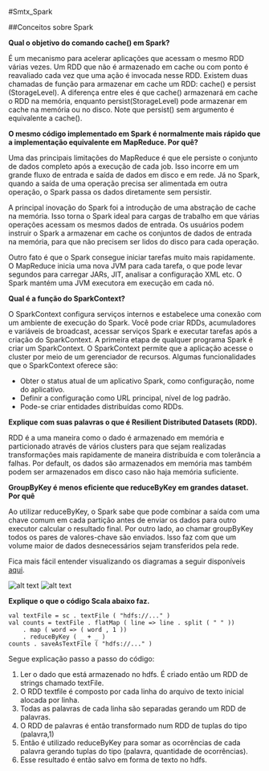 #Smtx_Spark

##Conceitos sobre Spark

**Qual o objetivo do comando cache() em Spark?**

É um mecanismo para acelerar aplicações que acessam o mesmo RDD várias vezes. Um RDD que não é armazenado em cache ou com ponto é reavaliado cada vez que uma ação é invocada nesse RDD. Existem duas chamadas de função para armazenar em cache um RDD: cache() e persist (StorageLevel). A diferença entre eles é que cache() armazenará em cache o RDD na memória, enquanto persist(StorageLevel) pode armazenar em cache na memória ou no disco. Note que persist() sem argumento é equivalente a cache().


**O mesmo código implementado em Spark é normalmente mais rápido que a implementação equivalente em MapReduce. Por quê?**

Uma das principais limitações do MapReduce é que ele persiste o conjunto de dados completo após a execução de cada job. Isso incorre em um grande fluxo de entrada e saída de dados em disco e em rede. Já no Spark, quando a saída de uma operação precisa ser alimentada em outra operação, o Spark passa os dados diretamente sem persistir.

A principal inovação do Spark foi a introdução de uma abstração de cache na memória. Isso torna o Spark ideal para cargas de trabalho em que várias operações acessam os mesmos dados de entrada. Os usuários podem instruir o Spark a armazenar em cache os conjuntos de dados de entrada na memória, para que não precisem ser lidos do disco para cada operação.

Outro fato é que o Spark consegue iniciar tarefas muito mais rapidamente. O MapReduce inicia uma nova JVM para cada tarefa, o que pode levar segundos para carregar JARs, JIT, analisar a configuração XML etc. O Spark mantém uma JVM executora em execução em cada nó.

**Qual é a função do SparkContext?**

O SparkContext configura serviços internos e estabelece uma conexão com um ambiente de execução do Spark. Você pode criar RDDs, acumuladores e variáveis ​​de broadcast, acessar serviços Spark e executar tarefas após a criação do SparkContext.
A primeira etapa de qualquer programa Spark é criar um SparkContext. O SparkContext permite que a aplicação acesse o cluster por meio de um gerenciador de recursos.
Algumas funcionalidades que o SparkContext oferece são:
- Obter o status atual de um aplicativo Spark, como configuração, nome do aplicativo.
- Definir a configuração como URL principal, nível de log padrão.
- Pode-se criar entidades distribuídas como RDDs.

**Explique com suas palavras o que é Resilient Distributed Datasets (RDD).**

RDD é a uma maneira como o dado é armazenado em memória e particionado através de vários clusters para que sejam realizadas transformações mais rapidamente de maneira distribuída e com tolerância a falhas.
Por default, os dados são armazenados em memória mas também podem ser armazenados em disco caso não haja memória suficiente. 

**GroupByKey é menos eficiente que reduceByKey em grandes dataset. Por quê**

Ao utilizar reduceByKey, o Spark sabe que pode combinar a saída com uma chave comum em cada partição antes de enviar os dados para outro executor calcular o resultado final.
Por outro lado, ao chamar groupByKey todos os pares de valores-chave são enviados. Isso faz com que um volume maior de dados desnecessários sejam transferidos pela rede.

Fica mais fácil entender visualizando os diagramas a seguir disponíveis [aqui](https://databricks.gitbooks.io/databricks-spark-knowledge-base/content/best_practices/prefer_reducebykey_over_groupbykey.html).

![alt text](https://databricks.gitbooks.io/databricks-spark-knowledge-base/content/images/reduce_by.png)
![alt text](https://databricks.gitbooks.io/databricks-spark-knowledge-base/content/images/group_by.png)

**Explique o que o código Scala abaixo faz.**

```
val textFile = sc . textFile ( "hdfs://..." )
val counts = textFile . flatMap ( line => line . split ( " " ))
	. map ( word => ( word , 1 ))
	. reduceByKey ( _ + _ )
counts . saveAsTextFile ( "hdfs://..." )
```

Segue explicação passo a passo do código:

1.  Ler o dado que está armazenado no hdfs. É criado então um RDD de strings chamado textFile.
2. O RDD textfile é composto por cada linha do arquivo de texto inicial alocada por linha.
3. Todas as palavras de cada linha são separadas gerando um RDD de palavras.
4. O RDD de palavras é então transformado num RDD de tuplas do tipo (palavra,1)
5. Então é utilizado reduceByKey para somar as ocorrências de cada palavra gerando tuplas do tipo (palavra, quantidade de ocorrências).
6. Esse resultado é então salvo em forma de texto no hdfs.
